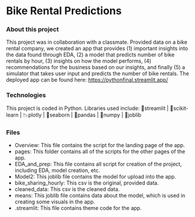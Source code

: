 # Bike Rental Predictions
### About this project
This project was in collaboration with a classmate. Provided data on a bike rental company, we created an app that provides (1) important insights into the data found through EDA, (2) a model that predicts number of bike rentals by hour, (3) insights on how the model performs, (4) recommendations for the business based on our insights, and finally (5) a simulator that takes user input and predicts the number of bike rentals. The deployed app can be found here: https://pythonfinal.streamlit.app/

### Technologies 
This project is coded in Python. Libraries used include: 🎨streamlit | 🧠scikit-learn | 📉plotly | 🌊seaborn | 🐼pandas | 🧮numpy | 🔧joblib

### Files
- Overview: This file contains the script for the landing page of the app.
- pages: This folder contains all of the scripts for the other pages of the app.
- EDA_and_prep: This file contains all script for creation of the project, including EDA, model creation, etc.
- Model2: This joblib file contains the model for upload into the app.
- bike_sharing_hourly: This csv is the original, provided data.
- cleaned_data: This csv is the cleaned data.
- means: This joblib file contains data about the model, which is used in creating some visuals in the app.
- .streamlit: This file contains theme code for the app.
